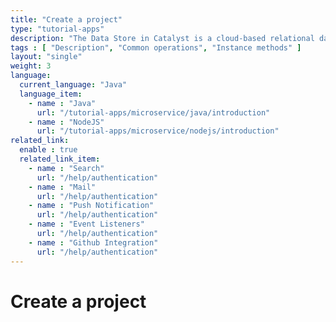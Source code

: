 ```yaml
---
title: "Create a project"
type: "tutorial-apps"
description: "The Data Store in Catalyst is a cloud-based relational database management system which stores the persistent data of your application. This data repository includes the data from the application’s backend and the data of the application’s end users."
tags : [ "Description", "Common operations", "Instance methods" ]
layout: "single"
weight: 3
language:
  current_language: "Java"
  language_item:
    - name : "Java"
      url: "/tutorial-apps/microservice/java/introduction"
    - name : "NodeJS"
      url: "/tutorial-apps/microservice/nodejs/introduction"
related_link:
  enable : true
  related_link_item:
    - name : "Search"
      url: "/help/authentication"
    - name : "Mail"
      url: "/help/authentication"
    - name : "Push Notification"
      url: "/help/authentication"
    - name : "Event Listeners"
      url: "/help/authentication"
    - name : "Github Integration"
      url: "/help/authentication"
---
```


# Create a project